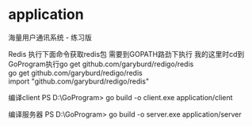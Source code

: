 # application

海量用户通讯系统 - 练习版

 Redis
	执行下面命令获取redis包 需要到GOPATH路劲下执行  我的这里时cd到GoProgram执行go get github.com/garyburd/redigo/redis  
	go get github.com/garyburd/redigo/redis   
    	import "github.com/garyburd/redigo/redis"

编译client
	PS D:\GoProgram> go build -o client.exe  application/client

编译服务器
	PS D:\GoProgram> go build -o server.exe application/server
